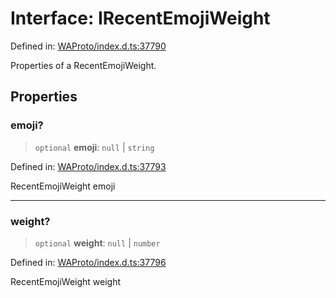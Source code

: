 # Interface: IRecentEmojiWeight

Defined in: [WAProto/index.d.ts:37790](https://github.com/Fokusdotid/Baileys/blob/e5a24e138f3b69cf124e0406999e537d5c9a6c18/WAProto/index.d.ts#L37790)

Properties of a RecentEmojiWeight.

## Properties

### emoji?

> `optional` **emoji**: `null` \| `string`

Defined in: [WAProto/index.d.ts:37793](https://github.com/Fokusdotid/Baileys/blob/e5a24e138f3b69cf124e0406999e537d5c9a6c18/WAProto/index.d.ts#L37793)

RecentEmojiWeight emoji

***

### weight?

> `optional` **weight**: `null` \| `number`

Defined in: [WAProto/index.d.ts:37796](https://github.com/Fokusdotid/Baileys/blob/e5a24e138f3b69cf124e0406999e537d5c9a6c18/WAProto/index.d.ts#L37796)

RecentEmojiWeight weight
